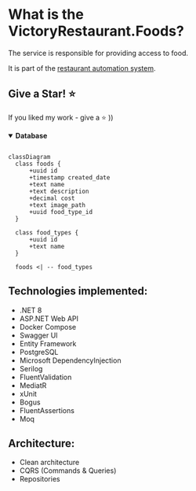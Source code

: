 What is the VictoryRestaurant.Foods?
=====================
The service is responsible for providing access to food.

It is part of the [restaurant automation system](https://github.com/VictoryRestaurant).

## Give a Star! :star:
If you liked my work - give a :star: ))

<details open="">

 <summary><b>Database</b></summary>
  
  ```mermaid

classDiagram
    class foods {
        +uuid id
        +timestamp created_date
        +text name
        +text description
        +decimal cost
        +text image_path
        +uuid food_type_id
    }

    class food_types {
        +uuid id
        +text name
    }
    
    foods <| -- food_types

```
  
</details>

## Technologies implemented:

- .NET 8
- ASP.NET Web API
- Docker Compose
- Swagger UI
- Entity Framework
- PostgreSQL
- Microsoft DependencyInjection
- Serilog
- FluentValidation
- MediatR
- xUnit
- Bogus
- FluentAssertions
- Moq

## Architecture:

- Clean architecture
- CQRS (Commands & Queries)
- Repositories

